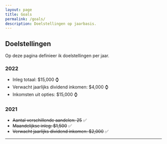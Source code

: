 ```yaml
---
layout: page
title: Goals
permalink: /goals/
description: Doelstellingen op jaarbasis.
---
```


<div class="row">
  <div class="col-md-12">
    <h2 class="double-u">Doelstellingen</h2>
    <p>
		Op deze pagina definieer ik doelstellingen per jaar.
    </p>
	<h3>2022</h3>
    <p>
		<ul class="blog-list">
			<li>Inleg totaal: $15,000 ⌚</li>
			<li>Verwacht jaarlijks dividend inkomen: $4,000 ⌚</li>
			<li>Inkomsten uit opties: $15,000 ⌚</li>
		</ul>
    </p>
	<h3>2021</h3>
    <p>
		<ul class="blog-list">
			<li><s>Aantal verschillende aandelen: 25</s> ✅</li>
			<li><s>Maandelijkse inleg: $1,500</s> ✅</li>
			<li><s>Verwacht jaarlijks dividend inkomen: $2,000</s> ✅</li>
		</ul>
    </p>
  </div>
</div>

---

<!--
⌚✅❌
-->
